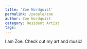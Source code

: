 ```yaml
---
title: 'Zoe Nordquist'
permalink: /people/zoe
author: Zoe Nordquist
category: Resident Artist
tags:
---
```


I am Zoe. Check out my art and music!
